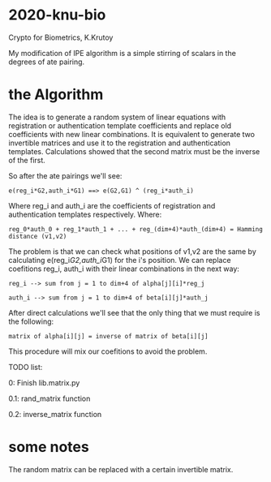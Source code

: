 # 2020-knu-bio
Crypto for Biometrics, K.Krutoy

My modification of IPE algorithm is a simple stirring of scalars in the degrees of ate pairing.

# the Algorithm

The idea is to generate a random system of linear equations with registration or authentication template coefficients and replace old coefficients with new linear combinations. It is equivalent to generate two invertible matrices and use it to the registration and authentication templates. Calculations showed that the second matrix must be the inverse of the first.

So after the ate pairings we'll see:

    e(reg_i*G2,auth_i*G1) ==> e(G2,G1) ^ (reg_i*auth_i)

Where reg_i and auth_i are the coefficients of registration and authentication templates respectively. Where:

    reg_0*auth_0 + reg_1*auth_1 + ... + reg_(dim+4)*auth_(dim+4) = Hamming distance (v1,v2)

The problem is that we can check what positions of v1,v2 are the same by calculating e(reg_i*G2,auth_i*G1) for the i's position.
We can replace coefitions reg_i, auth_i with their linear combinations in the next way:

    reg_i --> sum from j = 1 to dim+4 of alpha[j][i]*reg_j

    auth_i --> sum from j = 1 to dim+4 of beta[i][j]*auth_j

After direct calculations we'll see that the only thing that we must require is the following:

    matrix of alpha[i][j] = inverse of matrix of beta[i][j]

This procedure will mix our coefitions to avoid the problem.

TODO list:

0: Finish lib.matrix.py

0.1: rand_matrix function

0.2: inverse_matrix function

# some notes

The random matrix can be replaced with a certain invertible matrix.
